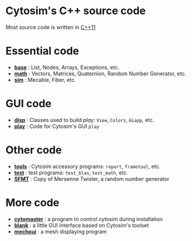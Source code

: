 # Cytosim's C++ source code

Most source code is written in [C++11](https://en.wikipedia.org/wiki/C++11)

# Essential code

- [**base**](base) : List, Nodes, Arrays, Exceptions, etc.
- [**math**](math) : Vectors, Matrices, Quaternion, Random Number Generator, etc.
- [**sim**](sim) : Mecable, Fiber, etc.

# GUI code

- [**disp**](disp) : Classes used to build *play*: `View`, `Colors`, `GLapp`, etc.
- [**play**](play) : Code for Cytosim's GUI `play`

# Other code

- [**tools**](tools) : Cytosim accessory programs: `report`, `frametool`, etc.
- [**test**](test) : test programs: `test_blas`, `test_math`, etc.
- [**SFMT**](SFMT) : Copy of Mersenne Twister, a random number generator

# More code

- [**cytomaster**](misc/cytomaster) : a program to control cytosim during installation
- [**blank**](misc/blank) : a little GUI interface based on Cytosim's toolset
- [**mechoui**](misc/mechoui) : a mesh displaying program
